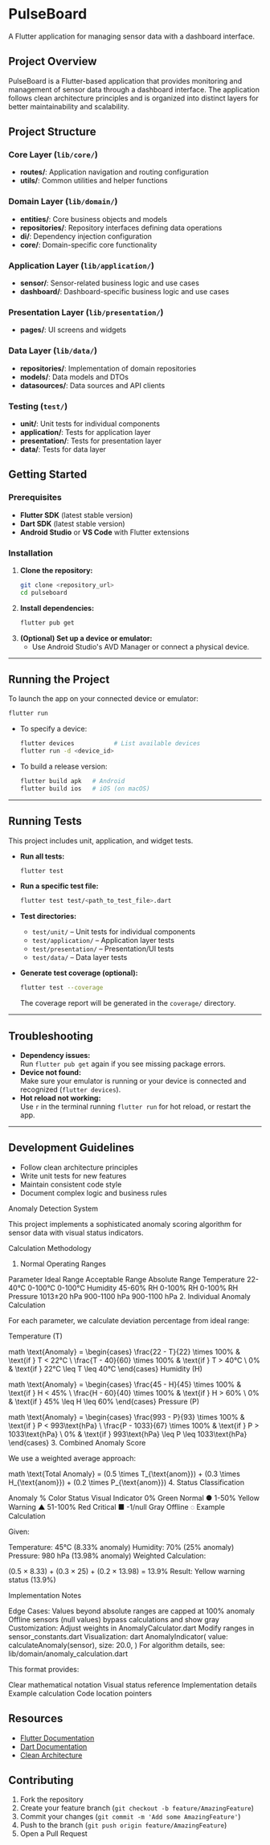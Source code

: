 # PulseBoard

A Flutter application for managing sensor data with a dashboard interface.

## Project Overview

PulseBoard is a Flutter-based application that provides monitoring and management of sensor data through a dashboard interface. The application follows clean architecture principles and is organized into distinct layers for better maintainability and scalability.

## Project Structure

### Core Layer (`lib/core/`)
- **routes/**: Application navigation and routing configuration
- **utils/**: Common utilities and helper functions

### Domain Layer (`lib/domain/`)
- **entities/**: Core business objects and models
- **repositories/**: Repository interfaces defining data operations
- **di/**: Dependency injection configuration
- **core/**: Domain-specific core functionality

### Application Layer (`lib/application/`)
- **sensor/**: Sensor-related business logic and use cases
- **dashboard/**: Dashboard-specific business logic and use cases

### Presentation Layer (`lib/presentation/`)
- **pages/**: UI screens and widgets

### Data Layer (`lib/data/`)
- **repositories/**: Implementation of domain repositories
- **models/**: Data models and DTOs
- **datasources/**: Data sources and API clients

### Testing (`test/`)
- **unit/**: Unit tests for individual components
- **application/**: Tests for application layer
- **presentation/**: Tests for presentation layer
- **data/**: Tests for data layer

## Getting Started

### Prerequisites
- **Flutter SDK** (latest stable version)
- **Dart SDK** (latest stable version)
- **Android Studio** or **VS Code** with Flutter extensions

### Installation

1. **Clone the repository:**
   ```bash
   git clone <repository_url>
   cd pulseboard
   ```
2. **Install dependencies:**
   ```bash
   flutter pub get
   ```
3. **(Optional) Set up a device or emulator:**
   - Use Android Studio's AVD Manager or connect a physical device.

---

## Running the Project

To launch the app on your connected device or emulator:

```bash
flutter run
```

- To specify a device:
  ```bash
  flutter devices           # List available devices
  flutter run -d <device_id>
  ```

- To build a release version:
  ```bash
  flutter build apk   # Android
  flutter build ios   # iOS (on macOS)
  ```

---

## Running Tests

This project includes unit, application, and widget tests.

- **Run all tests:**
  ```bash
  flutter test
  ```

- **Run a specific test file:**
  ```bash
  flutter test test/<path_to_test_file>.dart
  ```

- **Test directories:**
  - `test/unit/` – Unit tests for individual components
  - `test/application/` – Application layer tests
  - `test/presentation/` – Presentation/UI tests
  - `test/data/` – Data layer tests

- **Generate test coverage (optional):**
  ```bash
  flutter test --coverage
  ```
  The coverage report will be generated in the `coverage/` directory.

---

## Troubleshooting

- **Dependency issues:**  
  Run `flutter pub get` again if you see missing package errors.
- **Device not found:**  
  Make sure your emulator is running or your device is connected and recognized (`flutter devices`).
- **Hot reload not working:**  
  Use `r` in the terminal running `flutter run` for hot reload, or restart the app.

---

## Development Guidelines

- Follow clean architecture principles
- Write unit tests for new features
- Maintain consistent code style
- Document complex logic and business rules

Anomaly Detection System

This project implements a sophisticated anomaly scoring algorithm for sensor data with visual status indicators.

Calculation Methodology

1. Normal Operating Ranges

Parameter	Ideal Range	Acceptable Range	Absolute Range
Temperature	22-40°C	0-100°C	0-100°C
Humidity	45-60% RH	0-100% RH	0-100% RH
Pressure	1013±20 hPa	900-1100 hPa	900-1100 hPa
2. Individual Anomaly Calculation

For each parameter, we calculate deviation percentage from ideal range:

Temperature (T)

math
\text{Anomaly} = 
\begin{cases} 
\frac{22 - T}{22} \times 100\% & \text{if } T < 22°C \\
\frac{T - 40}{60} \times 100\% & \text{if } T > 40°C \\
0\% & \text{if } 22°C \leq T \leq 40°C
\end{cases}
Humidity (H)

math
\text{Anomaly} = 
\begin{cases} 
\frac{45 - H}{45} \times 100\% & \text{if } H < 45\% \\
\frac{H - 60}{40} \times 100\% & \text{if } H > 60\% \\
0\% & \text{if } 45\% \leq H \leq 60\%
\end{cases}
Pressure (P)

math
\text{Anomaly} = 
\begin{cases} 
\frac{993 - P}{93} \times 100\% & \text{if } P < 993\text{hPa} \\
\frac{P - 1033}{67} \times 100\% & \text{if } P > 1033\text{hPa} \\
0\% & \text{if } 993\text{hPa} \leq P \leq 1033\text{hPa}
\end{cases}
3. Combined Anomaly Score

We use a weighted average approach:

math
\text{Total Anomaly} = (0.5 \times T_{\text{anom}}) + (0.3 \times H_{\text{anom}}) + (0.2 \times P_{\text{anom}})
4. Status Classification

Anomaly %	Color	Status	Visual Indicator
0%	Green	Normal	●
1-50%	Yellow	Warning	▲
51-100%	Red	Critical	■
-1/null	Gray	Offline	◌
Example Calculation

Given:

Temperature: 45°C (8.33% anomaly)
Humidity: 70% (25% anomaly)
Pressure: 980 hPa (13.98% anomaly)
Weighted Calculation:

(0.5 × 8.33) + (0.3 × 25) + (0.2 × 13.98) = 13.9%
Result: Yellow warning status (13.9%)

Implementation Notes

Edge Cases:
Values beyond absolute ranges are capped at 100% anomaly
Offline sensors (null values) bypass calculations and show gray
Customization:
Adjust weights in AnomalyCalculator.dart
Modify ranges in sensor_constants.dart
Visualization:
dart
AnomalyIndicator(
  value: calculateAnomaly(sensor),
  size: 20.0,
)
For algorithm details, see: lib/domain/anomaly_calculation.dart

This format provides:

Clear mathematical notation
Visual status reference
Implementation details
Example calculation
Code location pointers


## Resources

- [Flutter Documentation](https://docs.flutter.dev/)
- [Dart Documentation](https://dart.dev/guides)
- [Clean Architecture](https://blog.cleancoder.com/uncle-bob/2012/08/13/the-clean-architecture.html)

## Contributing

1. Fork the repository
2. Create your feature branch (`git checkout -b feature/AmazingFeature`)
3. Commit your changes (`git commit -m 'Add some AmazingFeature'`)
4. Push to the branch (`git push origin feature/AmazingFeature`)
5. Open a Pull Request
